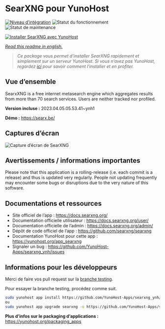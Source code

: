 <!--
N.B.: This README was automatically generated by https://github.com/YunoHost/apps/tree/master/tools/README-generator
It shall NOT be edited by hand.
-->

# SearXNG pour YunoHost

[![Niveau d’intégration](https://dash.yunohost.org/integration/searxng.svg)](https://dash.yunohost.org/appci/app/searxng) ![Statut du fonctionnement](https://ci-apps.yunohost.org/ci/badges/searxng.status.svg) ![Statut de maintenance](https://ci-apps.yunohost.org/ci/badges/searxng.maintain.svg)

[![Installer SearXNG avec YunoHost](https://install-app.yunohost.org/install-with-yunohost.svg)](https://install-app.yunohost.org/?app=searxng)

*[Read this readme in english.](./README.md)*

> *Ce package vous permet d’installer SearXNG rapidement et simplement sur un serveur YunoHost.
Si vous n’avez pas YunoHost, regardez [ici](https://yunohost.org/#/install) pour savoir comment l’installer et en profiter.*

## Vue d’ensemble

SearxXNG is a free internet metasearch engine which aggregates results from more than 70 search services. Users are neither tracked nor profiled.


**Version incluse :** 2023.04.05.05.53.41~ynh1

**Démo :** https://searx.be/

## Captures d’écran

![Capture d’écran de SearXNG](./doc/screenshots/screenshot_1.png)

## Avertissements / informations importantes

Please note that this application is a rolling-release (i.e. each commit is a release) and thus is updated very regularly. People not updating frequently may encounter some bugs or disruptions due to the very nature of this software.

## Documentations et ressources

* Site officiel de l’app : <https://docs.searxng.org/>
* Documentation officielle utilisateur : <https://docs.searxng.org/user/>
* Documentation officielle de l’admin : <https://docs.searxng.org/admin/>
* Dépôt de code officiel de l’app : <https://github.com/searxng/searxng>
* Documentation YunoHost pour cette app : <https://yunohost.org/app_searxng>
* Signaler un bug : <https://github.com/YunoHost-Apps/searxng_ynh/issues>

## Informations pour les développeurs

Merci de faire vos pull request sur la [branche testing](https://github.com/YunoHost-Apps/searxng_ynh/tree/testing).

Pour essayer la branche testing, procédez comme suit.

``` bash
sudo yunohost app install https://github.com/YunoHost-Apps/searxng_ynh/tree/testing --debug
ou
sudo yunohost app upgrade searxng -u https://github.com/YunoHost-Apps/searxng_ynh/tree/testing --debug
```

**Plus d’infos sur le packaging d’applications :** <https://yunohost.org/packaging_apps>